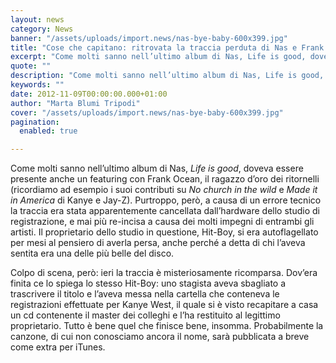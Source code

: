 ```yaml
---
layout: news
category: News
banner: "/assets/uploads/import.news/nas-bye-baby-600x399.jpg"
title: "Cose che capitano: ritrovata la traccia perduta di Nas e Frank Ocean"
excerpt: "Come molti sanno nell’ultimo album di Nas, Life is good, doveva essere presente anche un featuring con Frank Ocean, il ragazzo d’oro dei ritornelli (ricordiamo ad esempio i suoi contributi su No church in the wild e Made it in America di Kanye e Jay-Z). Purtroppo, però, a causa di un errore tecnico la traccia [&hellip"
quote: ""
description: "Come molti sanno nell’ultimo album di Nas, Life is good, doveva essere presente anche un featuring con Frank Ocean, il ragazzo d’oro dei ritornelli (ricordiamo ad esempio i suoi contributi su No church in the wild e Made it in America di Kanye e Jay-Z). Purtroppo, però, a causa di un errore tecnico la traccia [&hellip"
keywords: ""
date: 2012-11-09T00:00:00.000+01:00
author: "Marta Blumi Tripodi"
cover: "/assets/uploads/import.news/nas-bye-baby-600x399.jpg"
pagination:
  enabled: true

---
```


Come molti sanno nell’ultimo album di Nas, _Life is good_, doveva essere presente anche un featuring con Frank Ocean, il ragazzo d’oro dei ritornelli (ricordiamo ad esempio i suoi contributi su _No church in the wild_ e _Made it in America_ di Kanye e Jay-Z). Purtroppo, però, a causa di un errore tecnico la traccia era stata apparentemente cancellata dall’hardware dello studio di registrazione, e mai più re-incisa a causa dei molti impegni di entrambi gli artisti. Il proprietario dello studio in questione, Hit-Boy, si era autoflagellato per mesi al pensiero di averla persa, anche perché a detta di chi l’aveva sentita era una delle più belle del disco.

Colpo di scena, però: ieri la traccia è misteriosamente ricomparsa. Dov’era finita ce lo spiega lo stesso Hit-Boy: uno stagista aveva sbagliato a trascrivere il titolo e l’aveva messa nella cartella che conteneva le registrazioni effettuate per Kanye West, il quale si è visto recapitare a casa un cd contenente il master dei colleghi e l’ha restituito al legittimo proprietario. Tutto è bene quel che finisce bene, insomma. Probabilmente la canzone, di cui non conosciamo ancora il nome, sarà pubblicata a breve come extra per iTunes.